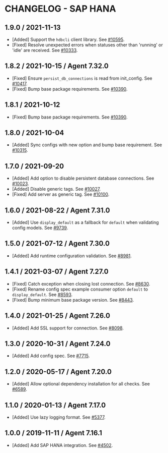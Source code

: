 # CHANGELOG - SAP HANA

## 1.9.0 / 2021-11-13

* [Added] Support the `hdbcli` client library. See [#10595](https://github.com/DataDog/integrations-core/pull/10595).
* [Fixed] Resolve unexpected errors when statuses other than 'running' or 'idle' are received. See [#10333](https://github.com/DataDog/integrations-core/pull/10333).

## 1.8.2 / 2021-10-15 / Agent 7.32.0

* [Fixed] Ensure `persist_db_connections` is read from init_config. See [#10417](https://github.com/DataDog/integrations-core/pull/10417).
* [Fixed] Bump base package requirements. See [#10390](https://github.com/DataDog/integrations-core/pull/10390).

## 1.8.1 / 2021-10-12

* [Fixed] Bump base package requirements. See [#10390](https://github.com/DataDog/integrations-core/pull/10390).

## 1.8.0 / 2021-10-04

* [Added] Sync configs with new option and bump base requirement. See [#10315](https://github.com/DataDog/integrations-core/pull/10315).

## 1.7.0 / 2021-09-20

* [Added] Add option to disable persistent database connections. See [#10023](https://github.com/DataDog/integrations-core/pull/10023).
* [Added] Disable generic tags. See [#10027](https://github.com/DataDog/integrations-core/pull/10027).
* [Fixed] Add server as generic tag. See [#10100](https://github.com/DataDog/integrations-core/pull/10100).

## 1.6.0 / 2021-08-22 / Agent 7.31.0

* [Added] Use `display_default` as a fallback for `default` when validating config models. See [#9739](https://github.com/DataDog/integrations-core/pull/9739).

## 1.5.0 / 2021-07-12 / Agent 7.30.0

* [Added] Add runtime configuration validation. See [#8981](https://github.com/DataDog/integrations-core/pull/8981).

## 1.4.1 / 2021-03-07 / Agent 7.27.0

* [Fixed] Catch exception when closing lost connection. See [#8630](https://github.com/DataDog/integrations-core/pull/8630).
* [Fixed] Rename config spec example consumer option `default` to `display_default`. See [#8593](https://github.com/DataDog/integrations-core/pull/8593).
* [Fixed] Bump minimum base package version. See [#8443](https://github.com/DataDog/integrations-core/pull/8443).

## 1.4.0 / 2021-01-25 / Agent 7.26.0

* [Added] Add SSL support for connection. See [#8098](https://github.com/DataDog/integrations-core/pull/8098).

## 1.3.0 / 2020-10-31 / Agent 7.24.0

* [Added] Add config spec. See [#7715](https://github.com/DataDog/integrations-core/pull/7715).

## 1.2.0 / 2020-05-17 / Agent 7.20.0

* [Added] Allow optional dependency installation for all checks. See [#6589](https://github.com/DataDog/integrations-core/pull/6589).

## 1.1.0 / 2020-01-13 / Agent 7.17.0

* [Added] Use lazy logging format. See [#5377](https://github.com/DataDog/integrations-core/pull/5377).

## 1.0.0 / 2019-11-11 / Agent 7.16.1

* [Added] Add SAP HANA integration. See [#4502](https://github.com/DataDog/integrations-core/pull/4502).
